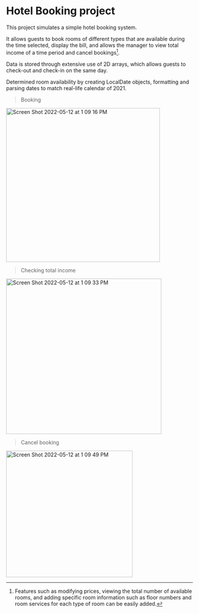 # Hotel Booking project

This project simulates a simple hotel booking system. 

It allows guests to book rooms of different types that are available during the time selected, display the bill, and allows the manager to view total income of a time period and cancel bookings[^1].

Data is stored through extensive use of 2D arrays, which allows guests to check-out and check-in on the same day.

Determined room availability by creating LocalDate objects, formatting and parsing dates to match real-life calendar of 2021.

> Booking
<img width="415" alt="Screen Shot 2022-05-12 at 1 09 16 PM" src="https://user-images.githubusercontent.com/105323843/168130733-31d2e516-535a-4d48-a8f1-644113ea17a4.png">

> Checking total income
<img width="419" alt="Screen Shot 2022-05-12 at 1 09 33 PM" src="https://user-images.githubusercontent.com/105323843/168130771-2dd6f4dc-eadb-4b71-9717-e8a7b3c62b9e.png">


> Cancel booking
<img width="341" alt="Screen Shot 2022-05-12 at 1 09 49 PM" src="https://user-images.githubusercontent.com/105323843/168130817-41b26a26-a289-4546-90e1-924b77d469cb.png">

[^1]:Features such as modifying prices, viewing the total number of available rooms, and adding specific room information such as floor numbers and room services for each type of room can be easily added.
